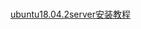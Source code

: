 # 



[ubuntu18.04.2server安装教程](https://github.com/Allen-HI/Miscellaneous/blob/master/ops/ubuntu%20server%2018.04.md)

